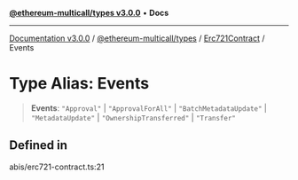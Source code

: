 [**@ethereum-multicall/types v3.0.0**](../../../README.md) • **Docs**

***

[Documentation v3.0.0](../../../../../packages.md) / [@ethereum-multicall/types](../../../README.md) / [Erc721Contract](../README.md) / Events

# Type Alias: Events

> **Events**: `"Approval"` \| `"ApprovalForAll"` \| `"BatchMetadataUpdate"` \| `"MetadataUpdate"` \| `"OwnershipTransferred"` \| `"Transfer"`

## Defined in

abis/erc721-contract.ts:21
